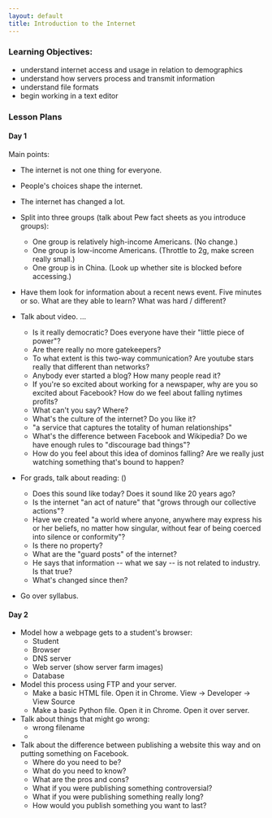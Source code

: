 ```yaml
---
layout: default
title: Introduction to the Internet
---
```


### Learning Objectives:

- understand internet access and usage in relation to demographics
- understand how servers process and transmit information
- understand file formats
- begin working in a text editor

### Lesson Plans

#### Day 1

Main points:

- The internet is not one thing for everyone.
- People's choices shape the internet.
- The internet has changed a lot.

- Split into three groups (talk about Pew fact sheets as you introduce groups):
	- One group is relatively high-income Americans. (No change.)
	- One group is low-income Americans. (Throttle to 2g, make screen really small.)
	- One group is in China. (Look up whether site is blocked before accessing.)
- Have them look for information about a recent news event. Five minutes or so. What are they able to learn? What was hard / different?

- Talk about video. ...
	- Is it really democratic? Does everyone have their "little piece of power"?
	- Are there really no more gatekeepers?
	- To what extent is this two-way communication? Are youtube stars really that different than networks?
	- Anybody ever started a blog? How many people read it?
	- If you're so excited about working for a newspaper, why are you so excited about Facebook? How do we feel about falling nytimes profits?
	- What can't you say? Where?
	- What's the culture of the internet? Do you like it?
	- "a service that captures the totality of human relationships"
	- What's the difference between Facebook and Wikipedia? Do we have enough rules to "discourage bad things"?
	- How do you feel about this idea of dominos falling? Are we really just watching something that's bound to happen?

- For grads, talk about reading: ()
	- Does this sound like today? Does it sound like 20 years ago?
	- Is the internet "an act of nature" that "grows through our collective actions"?
	- Have we created "a world where anyone, anywhere may express his or her beliefs, no matter how singular, without fear of being coerced into silence or conformity"?
	- Is there no property?
	- What are the "guard posts" of the internet?
	- He says that information -- what we say -- is not related to industry. Is that true?
	- What's changed since then?

- Go over syllabus.

#### Day 2

- Model how a webpage gets to a student's browser:
	- Student
	- Browser
	- DNS server
	- Web server (show server farm images)
	- Database
- Model this process using FTP and your server.
	- Make a basic HTML file. Open it in Chrome. View -> Developer -> View Source
	- Make a basic Python file. Open it in Chrome. Open it over server.
- Talk about things that might go wrong:
	- wrong filename
	-
- Talk about the difference between publishing a website this way and on putting something on Facebook.
	- Where do you need to be?
	- What do you need to know?
	- What are the pros and cons?
	- What if you were publishing something controversial?
	- What if you were publishing something really long?
	- How would you publish something you want to last?
